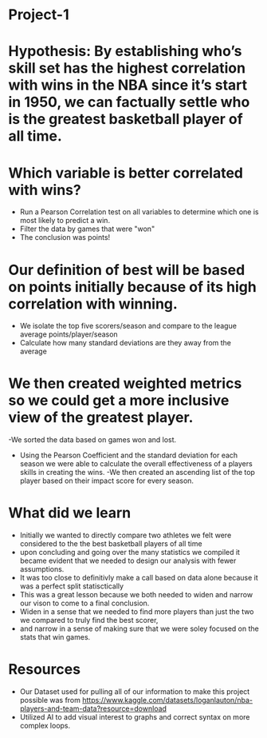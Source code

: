 # Project-1
# Hypothesis: By establishing who’s skill set has the highest correlation with wins in the NBA since it’s start in 1950, we can factually settle who is the greatest basketball player of all time.

# Which variable is better correlated with wins?
- Run a Pearson Correlation test on all variables to determine which one is most likely to predict a win.
- Filter the data by games that were "won" 
- The conclusion was points!

# Our definition of best will be based on points initially because of its high correlation with winning.
- We isolate the top five scorers/season and compare to the league average points/player/season
- Calculate how many standard deviations are they away from the average

# We then created weighted metrics so we could get a more inclusive view of the greatest player.
-We sorted the data based on games won and lost.
- Using the Pearson Coefficient and the standard deviation for each season we were able to calculate the overall effectiveness of a players skills in creating the wins.
-We then created an ascending list of the top player based on their impact score for every season.


# What did we learn
- Initially we wanted to directly compare two athletes we felt were considered to the the best basketball players of all time
- upon concluding and going over the many statistics we compiled it became evident that we needed to design our analysis with fewer assumptions.
- It was too close to definitivly make a call based on data alone because it was a perfect split statisctically
- This was a great lesson because we both needed to widen and narrow our vison to come to a final conclusion.
- Widen in a sense that we needed to find more players than just the two we compared to truly find the best scorer,
- and narrow in a sense of making sure that we were soley focused on the stats that win games.

# Resources
- Our Dataset used for pulling all of our information to make this project possible was from https://www.kaggle.com/datasets/loganlauton/nba-players-and-team-data?resource=download
- Utilized AI to add visual interest to graphs and correct syntax on more complex loops.
